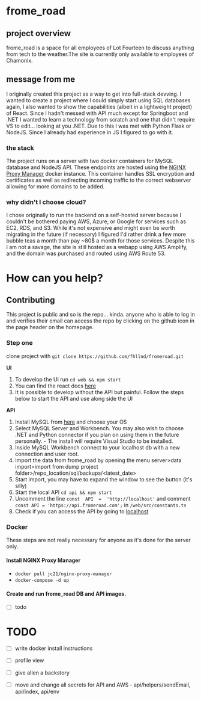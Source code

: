 # frome_road
## project overview
frome_road is a space for all employees of Lot Fourteen to discuss anything from tech to the weather.The site is currently only available to employees of Chamonix.

## message from me
I originally created this project as a way to get into full-stack devving. I wanted to create a project where I could simply start using SQL databases again, I also wanted to show the capabilities (albeit in a lightweight project) of React. Since I hadn't messed with API much except for Springboot and .NET I wanted to learn a technology from scratch and one that didn't require VS to edit... looking at you .NET. Due to this I was met with Python Flask or NodeJS. Since I already had experience in JS I figured to go with it.

### the stack
The project runs on a server with two docker containers for MySQL database and NodeJS API. These endpoints are hosted using the [NGINX Proxy Manager](https://nginxproxymanager.com/guide/#quick-setup) docker instance. This container handles SSL encryption and certificates as well as redirecting incoming traffic to the correct webserver allowing for more domains to be added. 

### why didn't I choose cloud?
I chose originally to run the backend on a self-hosted server because I couldn't be bothered paying AWS, Azure, or Google for services such as EC2, RDS, and S3. While it's not expensive and might even be worth migrating in the future (if necessary) I figured I'd rather drink a few more bubble teas a month than pay ~80$ a month for those services.
Despite this I am not a savage, the site is still hosted as a webapp using AWS Amplify, and the domain was purchased and routed using AWS Route 53. 


# How can you help?
## Contributing
This project is public and so is the repo... kinda. anyone who is able to log in and verifies their email can access the repo by clicking on the github icon in the page header on the homepage.

### Step one
clone project with `git clone https://github.com/fhllnd/fromeroad.git`

**UI**
 1. To develop the UI run `cd web && npm start`
 2. You can find the react docs [here](https://reactjs.org/)
 3. It is possible to develop without the API but painful. Follow the steps below to start the API and use along side the UI

**API**

 1. Install MySQL from [here](https://dev.mysql.com/downloads/mysql/) and choose your OS
 2. Select MySQL Server and Workbench. You may also wish to choose .NET and Python connector if you plan on using them in the future personally. - The install will require Visual Studio to be installed.
 3. Inside MySQL Workbench connect to your localhost db with a new connection and user root.
 4. Import the data from frome_road by opening the menu server>data import>import from dump project folder>/repo_location/sql/backups/<latest_date>
 5. Start import, you may have to expand the window to see the button (it's silly)
 6. Start the local API `cd api && npm start`
 7. Uncomment the line `const  API  =  'http://localhost'` and comment `const API = 'https://api.fromeroad.com';` in `/web/src/constants.ts`
 8. Check if you can access the API by going to [localhost](http://localhost/)

### Docker
These steps are not really necessary for anyone as it's done for the server only.
#### Install NGINX Proxy Manager
- `docker pull jc21/nginx-proxy-manager`
- `docker-compose -d up`
#### Create and run frome_road DB and API images.

- [ ] todo

# TODO

 - [ ] write docker install instructions
 - [ ] profile view
 - [ ] give alIen a backstory
 - [ ] move and change all secrets for API and AWS - api/helpers/sendEmail, api/index, api/env

